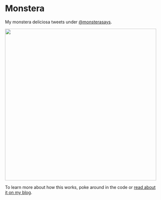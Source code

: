 # Monstera
My monstera deliciosa tweets under [@monsterasays](http://www.twitter.com/monsterasays).

<img src="http://sarabee.github.io/images/tweets.jpg" width="500" />

To learn more about how this works, poke around in the code or [read about it on my blog](http://sarabee.github.io/2020/04/19/plant-tweets-part-1/).
